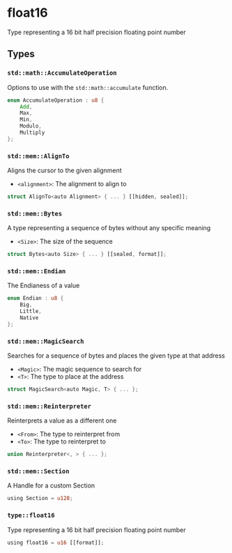 # float16
Type representing a 16 bit half precision floating point number


## Types

### `std::math::AccumulateOperation`

Options to use with the `std::math::accumulate` function.

```rust
enum AccumulateOperation : u8 {
    Add,
    Max,
    Min,
    Modulo,
    Multiply
};
```
### `std::mem::AlignTo`

Aligns the cursor to the given alignment
- `<alignment>`: The alignment to align to

```rust
struct AlignTo<auto Alignment> { ... } [[hidden, sealed]];
```
### `std::mem::Bytes`

A type representing a sequence of bytes without any specific meaning
- `<Size>`: The size of the sequence

```rust
struct Bytes<auto Size> { ... } [[sealed, format]];
```
### `std::mem::Endian`

The Endianess of a value

```rust
enum Endian : u8 {
    Big,
    Little,
    Native
};
```
### `std::mem::MagicSearch`

Searches for a sequence of bytes and places the given type at that address
- `<Magic>`: The magic sequence to search for
- `<T>`: The type to place at the address

```rust
struct MagicSearch<auto Magic, T> { ... };
```
### `std::mem::Reinterpreter`

Reinterprets a value as a different one
- `<From>`: The type to reinterpret from
- `<To>`: The type to reinterpret to

```rust
union Reinterpreter<, > { ... };
```
### `std::mem::Section`

A Handle for a custom Section

```rust
using Section = u128;
```
### `type::float16`

Type representing a 16 bit half precision floating point number

```rust
using float16 = u16 [[format]];
```
